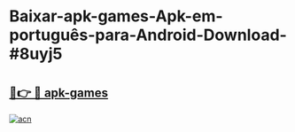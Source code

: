 # Baixar-apk-games-Apk-em-português​-para-Android-Download-#8uyj5

# <h2><a href="https://ainizakaria.my?title=apk-games&ref=24M">🔗👉 🔴 apk-games</a></h2>

[![acn](https://github.com/user-attachments/assets/0f9c940e-d8b0-45ae-aac7-cd30a18b3e1c)](https://ainizakaria.my?title=apk-games&ref=24M)

